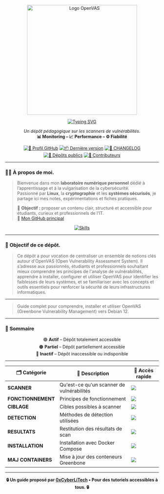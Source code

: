 <p align="center">
  <a href="https://github.com/0xCyberLiTech" target="_blank" rel="noopener">
    <img src="./images/OpenVAS.png" alt="Logo OpenVAS" width="360">
  </a>
</p>

<div align="center">

  <a href="https://github.com/0xCyberLiTech">
    <img src="https://readme-typing-svg.herokuapp.com?font=Fira+Code&size=32&pause=1000&color=D14A4A&center=true&vCenter=true&width=650&lines=AUDIT+DE+SÉCURITÉ+AUTOMATISÉ;Identifier+•+Analyser+•+Sécuriser;OpenVAS+•+Pentesting+•+Rapports" alt="Typing SVG" />
  </a>
  
  <p align="center">
    <em>Un dépôt pédagogique sur les scanners de vulnérabilités.</em><br>
    <b>📊 Monitoring – 📈 Performance – ⚙️ Fiabilité</b>
  </p>
  
  [![🔗 Profil GitHub](https://img.shields.io/badge/Profil-GitHub-181717?logo=github&style=flat-square)](https://github.com/0xCyberLiTech)
  [![📦 Dernière version](https://img.shields.io/github/v/release/0xCyberLiTech/OpenVAS?label=version&style=flat-square&color=blue)](https://github.com/0xCyberLiTech/OpenVAS/releases/latest)
  [![📄 CHANGELOG](https://img.shields.io/badge/📄%20Changelog-OpenVAS-blue?style=flat-square)](https://github.com/0xCyberLiTech/OpenVAS/blob/main/CHANGELOG.md)
  [![📂 Dépôts publics](https://img.shields.io/badge/Dépôts-publics-blue?style=flat-square)](https://github.com/0xCyberLiTech?tab=repositories)
  [![👥 Contributeurs](https://img.shields.io/badge/👥%20Contributeurs-cliquez%20ici-007ec6?style=flat-square)](https://github.com/0xCyberLiTech/OpenVAS/graphs/contributors)

</div>

---

### 👨‍💻 **À propos de moi.**

> Bienvenue dans mon **laboratoire numérique personnel** dédié à l’apprentissage et à la vulgarisation de la cybersécurité.  
> Passionné par **Linux**, la **cryptographie** et les **systèmes sécurisés**, je partage ici mes notes, expérimentations et fiches pratiques.  
>  
> 🎯 **Objectif :** proposer un contenu clair, structuré et accessible pour étudiants, curieux et professionnels de l’IT.  
> 🔗 [Mon GitHub principal](https://github.com/0xCyberLiTech)

<p align="center">
  <a href="https://skillicons.dev">
    <img src="https://skillicons.dev/icons?i=linux,debian,bash,docker,nginx,git,vim" alt="Skills" />
  </a>
</p>

---

### 🎯 **Objectif de ce dépôt.**

> Ce dépôt a pour vocation de centraliser un ensemble de notions clés autour d'OpenVAS (Open Vulnerability Assessment System). Il s’adresse aux passionnés, étudiants et professionnels souhaitant mieux comprendre
> les principes de l'analyse de vulnérabilités, apprendre à installer, configurer et utiliser OpenVAS pour identifier les faiblesses de leurs systèmes, et se familiariser avec les concepts et outils essentiels
> pour renforcer la sécurité de leurs infrastructures informatiques.

---

> Guide complet pour comprendre, installer et utiliser OpenVAS (Greenbone Vulnerability Management) vers Debian 12.

---

### 🧭 **Sommaire**

<div align="center" style="margin-bottom: 10px;">

🟢 **Actif** – Dépôt totalement accessible  
🟠 **Partiel** – Dépôt partiellement accessible  
🔴 **Inactif** – Dépôt inaccessible ou indisponible

</div>

---

<div align="center">

| 🗂️ **Catégorie**        | 📄 **Description**                                      | 🔗 **Accès rapide**                                                                                                                                      |
|--------------------------|----------------------------------------------------------|----------------------------------------------------------------------------------------------------------------------------------------------------------|
| **SCANNER**              | Qu'est-ce qu'un scanner de vulnérabilités               | [<img src="https://img.shields.io/badge/EXPLORER-brightgreen?style=for-the-badge&logo=docker&logoColor=white">](https://github.com/0xCyberLiTech/OpenVAS/blob/main/OPENVAS-Qu-est-ce-qu-un-scanner-de-vun%C3%A9rabilit%C3%A9s.md) |
| **FONCTIONNEMENT**       | Principes de fonctionnement                             | [<img src="https://img.shields.io/badge/EXPLORER-brightgreen?style=for-the-badge&logo=docker&logoColor=white">](OPENVAS-Principes-de-fonctionnement.md) |
| **CIBLAGE**              | Cibles possibles à scanner                              | [<img src="https://img.shields.io/badge/EXPLORER-brightgreen?style=for-the-badge&logo=docker&logoColor=white">](OPENVAS-Cibles-possibles-à-scanner.md) |
| **DETECTION**            | Méthodes de détection utilisées                         | [<img src="https://img.shields.io/badge/EXPLORER-brightgreen?style=for-the-badge&logo=docker&logoColor=white">](OPENVAS-Méthodes-de-détection-utilisées.md) |
| **RESULTATS**            | Restitution des résultats de scan                       | [<img src="https://img.shields.io/badge/EXPLORER-brightgreen?style=for-the-badge&logo=docker&logoColor=white">](OPENVAS-Restitution-des-résultats-de-scan.md) |
| **INSTALLATION**         | Installation avec Docker Compose                        | [<img src="https://img.shields.io/badge/EXPLORER-brightgreen?style=for-the-badge&logo=docker&logoColor=white">](OPENVAS-Instaalation-depuis-docker.md) |
| **MAJ CONTAINERS**       | Mise à jour des conteneurs Greenbone                    | [<img src="https://img.shields.io/badge/EXPLORER-brightgreen?style=for-the-badge&logo=docker&logoColor=white">](OPENVAS-Mise-à-jour-des-conteneurs-Greenbone.md) |

</div>

---

<p align="center">
  <b>🔒 Un guide proposé par <a href="https://github.com/0xCyberLiTech">0xCyberLiTech</a> • Pour des tutoriels accessibles à tous. 🔒</b>
</p>
